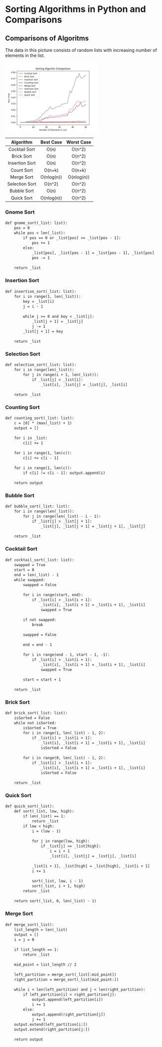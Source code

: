 # Sorting Algorithms in Python and Comparisons

## Comparisons of Algoritms

<div>
   <p>The data in this picture consists of random lists with increasing number of elements in the list.<br></p>
   <div>
      <p float="left">
         <img src="https://github.com/helizac/Gsu-Dersler/blob/main/ING231-Algoritma-ve-Ileri-Bilgisayar-Programlama/Alistirma_3/Sorting%20Algorithms.png" width=300>
         <table>
            <thead>
               <tr>
                  <th align="center">Algorithm</th>
                  <th align="center">Best Case</th>
                  <th align="center">Worst Case</th>
               </tr>
            </thead>
            <tbody>
               <tr>
                  <td align="center">Cocktail Sort</td>
                  <td align="center">O(n)</td>
                  <td align="center">O(n^2)</td>
               </tr>
               <tr>
                  <td align="center">Brick Sort</td>
                  <td align="center">O(n)</td>
                  <td align="center">O(n^2)</td>
               </tr>
                <tr>
                  <td align="center">Insertion Sort</td>
                  <td align="center">O(n)</td>
                  <td align="center">O(n^2)</td>
               </tr>
                <tr>
                  <td align="center">Count Sort</td>
                  <td align="center">O(n+k)</td>
                  <td align="center">O(n+k)</td>
               </tr>
                <tr>
                  <td align="center">Merge Sort</td>
                  <td align="center">O(nlog(n))</td>
                  <td align="center">O(nlog(n))</td>
               </tr>
                <tr>
                  <td align="center">Selection Sort</td>
                  <td align="center">O(n^2)</td>
                  <td align="center">O(n^2)</td>
               </tr>
                <tr>
                  <td align="center">Bubble Sort</td>
                  <td align="center">O(n)</td>
                  <td align="center">O(n^2)</td>
               </tr>
                <tr>
                  <td align="center">Quick Sort</td>
                  <td align="center">O(nlog(n))</td>
                  <td align="center">O(n^2)</td>
               </tr>
            </tbody>
         </table>
      </p>
   </div>
</div>

### Gnome Sort

```
def gnome_sort(_list: list):
    pos = 0
    while pos < len(_list):
        if pos == 0 or _list[pos] >= _list[pos - 1]:
            pos += 1
        else:
            _list[pos], _list[pos - 1] = _list[pos - 1], _list[pos]
            pos -= 1

    return _list
```

### Insertion Sort
```
def insertion_sort(_list: list):
    for i in range(1, len(_list)):
        key = _list[i]
        j = i - 1

        while j >= 0 and key < _list[j]:
            _list[j + 1] = _list[j]
            j -= 1
        _list[j + 1] = key

    return _list
```

### Selection Sort
```
def selection_sort(_list: list):
    for i in range(len(_list)):
        for j in range(i + 1, len(_list)):
            if _list[j] < _list[i]:
                _list[i], _list[j] = _list[j], _list[i]

    return _list
```

### Counting Sort
```
def counting_sort(_list: list):
    c = [0] * (max(_list) + 1)
    output = []

    for i in _list:
        c[i] += 1

    for i in range(1, len(c)):
        c[i] += c[i - 1]

    for i in range(1, len(c)):
        if c[i] != c[i - 1]: output.append(i)

    return output
```

### Bubble Sort
```
def bubble_sort(_list: list):
    for i in range(len(_list)):
        for j in range(len(_list) - i - 1):
            if _list[j] > _list[j + 1]:
                _list[j], _list[j + 1] = _list[j + 1], _list[j]

    return _list
```

### Cocktail Sort
```
def cocktail_sort(_list: list):
    swapped = True
    start = 0
    end = len(_list) - 1
    while swapped:
        swapped = False

        for i in range(start, end):
            if _list[i] > _list[i + 1]:
                _list[i], _list[i + 1] = _list[i + 1], _list[i]
                swapped = True

        if not swapped:
            break

        swapped = False

        end = end - 1

        for i in range(end - 1, start - 1, -1):
            if _list[i] > _list[i + 1]:
                _list[i], _list[i + 1] = _list[i + 1], _list[i]
                swapped = True

        start = start + 1

    return _list
```

### Brick Sort
```
def brick_sort(_list: list):
    isSorted = False
    while not isSorted:
        isSorted = True
        for i in range(1, len(_list) - 1, 2):
            if _list[i] > _list[i + 1]:
                _list[i], _list[i + 1] = _list[i + 1], _list[i]
                isSorted = False

        for i in range(0, len(_list) - 1, 2):
            if _list[i] > _list[i + 1]:
                _list[i], _list[i + 1] = _list[i + 1], _list[i]
                isSorted = False

    return _list
```

### Quick Sort
```
def quick_sort(_list):
    def sort(_list, low, high):
        if len(_list) == 1:
            return _list
        if low < high:
            i = (low - 1)

            for j in range(low, high):
                if _list[j] <= _list[high]:
                    i = i + 1
                    _list[i], _list[j] = _list[j], _list[i]

            _list[i + 1], _list[high] = _list[high], _list[i + 1]
            i += 1

            sort(_list, low, i - 1)
            sort(_list, i + 1, high)
        return _list

    return sort(_list, 0, len(_list) - 1)
```

### Merge Sort
```
def merge_sort(_list):
    list_length = len(_list)
    output = []
    i = j = 0

    if list_length == 1:
        return _list

    mid_point = list_length // 2

    left_partition = merge_sort(_list[:mid_point])
    right_partition = merge_sort(_list[mid_point:])

    while i < len(left_partition) and j < len(right_partition):
        if left_partition[i] < right_partition[j]:
            output.append(left_partition[i])
            i += 1
        else:
            output.append(right_partition[j])
            j += 1
    output.extend(left_partition[i:])
    output.extend(right_partition[j:])

    return output
```
